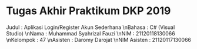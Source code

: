 # Tugas Akhir Praktikum DKP 2019
Judul       : Aplikasi Login/Register Akun Sederhana
\nBahasa      : C# (Visual Studio)
\nNama        : Muhammad Syahrizal Fauzi
\nNIM         : 21120118130066
\nKelompok    : 47
\nAsisten     : Daromy Darojat
\nNIM Asisten : 21120117130066
